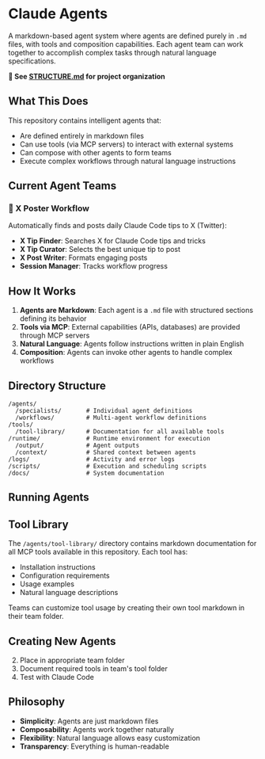# Claude Agents

A markdown-based agent system where agents are defined purely in `.md` files, with tools and composition capabilities. Each agent team can work together to accomplish complex tasks through natural language specifications.

**📁 See [STRUCTURE.md](STRUCTURE.md) for project organization**

## What This Does

This repository contains intelligent agents that:

- Are defined entirely in markdown files
- Can use tools (via MCP servers) to interact with external systems
- Can compose with other agents to form teams
- Execute complex workflows through natural language instructions

## Current Agent Teams

### 📱 X Poster Workflow

Automatically finds and posts daily Claude Code tips to X (Twitter):

- **X Tip Finder**: Searches X for Claude Code tips and tricks
- **X Tip Curator**: Selects the best unique tip to post
- **X Post Writer**: Formats engaging posts
- **Session Manager**: Tracks workflow progress

## How It Works

1. **Agents are Markdown**: Each agent is a `.md` file with structured sections defining its behavior
2. **Tools via MCP**: External capabilities (APIs, databases) are provided through MCP servers
3. **Natural Language**: Agents follow instructions written in plain English
4. **Composition**: Agents can invoke other agents to handle complex workflows

## Directory Structure

```
/agents/
  /specialists/       # Individual agent definitions
  /workflows/         # Multi-agent workflow definitions
/tools/
  /tool-library/      # Documentation for all available tools
/runtime/             # Runtime environment for execution
  /output/            # Agent outputs
  /context/           # Shared context between agents
/logs/                # Activity and error logs
/scripts/             # Execution and scheduling scripts
/docs/                # System documentation
```

## Running Agents

## Tool Library

The `/agents/tool-library/` directory contains markdown documentation for all MCP tools available in this repository. Each tool has:

- Installation instructions
- Configuration requirements
- Usage examples
- Natural language descriptions

Teams can customize tool usage by creating their own tool markdown in their team folder.

## Creating New Agents

2. Place in appropriate team folder
3. Document required tools in team's tool folder
4. Test with Claude Code

## Philosophy

- **Simplicity**: Agents are just markdown files
- **Composability**: Agents work together naturally
- **Flexibility**: Natural language allows easy customization
- **Transparency**: Everything is human-readable
